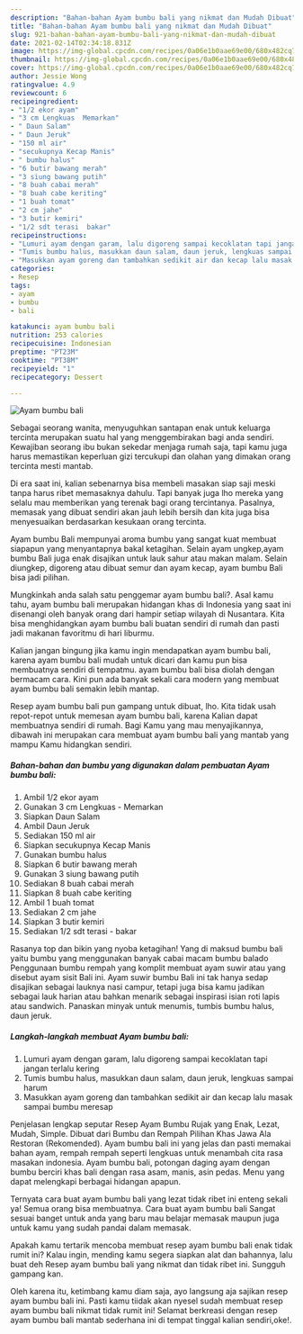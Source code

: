```yaml
---
description: "Bahan-bahan Ayam bumbu bali yang nikmat dan Mudah Dibuat"
title: "Bahan-bahan Ayam bumbu bali yang nikmat dan Mudah Dibuat"
slug: 921-bahan-bahan-ayam-bumbu-bali-yang-nikmat-dan-mudah-dibuat
date: 2021-02-14T02:34:18.831Z
image: https://img-global.cpcdn.com/recipes/0a06e1b0aae69e00/680x482cq70/ayam-bumbu-bali-foto-resep-utama.jpg
thumbnail: https://img-global.cpcdn.com/recipes/0a06e1b0aae69e00/680x482cq70/ayam-bumbu-bali-foto-resep-utama.jpg
cover: https://img-global.cpcdn.com/recipes/0a06e1b0aae69e00/680x482cq70/ayam-bumbu-bali-foto-resep-utama.jpg
author: Jessie Wong
ratingvalue: 4.9
reviewcount: 6
recipeingredient:
- "1/2 ekor ayam"
- "3 cm Lengkuas  Memarkan"
- " Daun Salam"
- " Daun Jeruk"
- "150 ml air"
- "secukupnya Kecap Manis"
- " bumbu halus"
- "6 butir bawang merah"
- "3 siung bawang putih"
- "8 buah cabai merah"
- "8 buah cabe keriting"
- "1 buah tomat"
- "2 cm jahe"
- "3 butir kemiri"
- "1/2 sdt terasi  bakar"
recipeinstructions:
- "Lumuri ayam dengan garam, lalu digoreng sampai kecoklatan tapi jangan terlalu kering"
- "Tumis bumbu halus, masukkan daun salam, daun jeruk, lengkuas sampai harum"
- "Masukkan ayam goreng dan tambahkan sedikit air dan kecap lalu masak sampai bumbu meresap"
categories:
- Resep
tags:
- ayam
- bumbu
- bali

katakunci: ayam bumbu bali 
nutrition: 253 calories
recipecuisine: Indonesian
preptime: "PT23M"
cooktime: "PT38M"
recipeyield: "1"
recipecategory: Dessert

---
```



![Ayam bumbu bali](https://img-global.cpcdn.com/recipes/0a06e1b0aae69e00/680x482cq70/ayam-bumbu-bali-foto-resep-utama.jpg)

Sebagai seorang wanita, menyuguhkan santapan enak untuk keluarga tercinta merupakan suatu hal yang menggembirakan bagi anda sendiri. Kewajiban seorang ibu bukan sekedar menjaga rumah saja, tapi kamu juga harus memastikan keperluan gizi tercukupi dan olahan yang dimakan orang tercinta mesti mantab.

Di era  saat ini, kalian sebenarnya bisa membeli masakan siap saji meski tanpa harus ribet memasaknya dahulu. Tapi banyak juga lho mereka yang selalu mau memberikan yang terenak bagi orang tercintanya. Pasalnya, memasak yang dibuat sendiri akan jauh lebih bersih dan kita juga bisa menyesuaikan berdasarkan kesukaan orang tercinta. 

Ayam bumbu Bali mempunyai aroma bumbu yang sangat kuat membuat siapapun yang menyantapnya bakal ketagihan. Selain ayam ungkep,ayam bumbu Bali juga enak disajikan untuk lauk sahur atau makan malam. Selain diungkep, digoreng atau dibuat semur dan ayam kecap, ayam bumbu Bali bisa jadi pilihan.

Mungkinkah anda salah satu penggemar ayam bumbu bali?. Asal kamu tahu, ayam bumbu bali merupakan hidangan khas di Indonesia yang saat ini disenangi oleh banyak orang dari hampir setiap wilayah di Nusantara. Kita bisa menghidangkan ayam bumbu bali buatan sendiri di rumah dan pasti jadi makanan favoritmu di hari liburmu.

Kalian jangan bingung jika kamu ingin mendapatkan ayam bumbu bali, karena ayam bumbu bali mudah untuk dicari dan kamu pun bisa membuatnya sendiri di tempatmu. ayam bumbu bali bisa diolah dengan bermacam cara. Kini pun ada banyak sekali cara modern yang membuat ayam bumbu bali semakin lebih mantap.

Resep ayam bumbu bali pun gampang untuk dibuat, lho. Kita tidak usah repot-repot untuk memesan ayam bumbu bali, karena Kalian dapat membuatnya sendiri di rumah. Bagi Kamu yang mau menyajikannya, dibawah ini merupakan cara membuat ayam bumbu bali yang mantab yang mampu Kamu hidangkan sendiri.

<!--inarticleads1-->

##### Bahan-bahan dan bumbu yang digunakan dalam pembuatan Ayam bumbu bali:

1. Ambil 1/2 ekor ayam
1. Gunakan 3 cm Lengkuas - Memarkan
1. Siapkan  Daun Salam
1. Ambil  Daun Jeruk
1. Sediakan 150 ml air
1. Siapkan secukupnya Kecap Manis
1. Gunakan  bumbu halus
1. Siapkan 6 butir bawang merah
1. Gunakan 3 siung bawang putih
1. Sediakan 8 buah cabai merah
1. Siapkan 8 buah cabe keriting
1. Ambil 1 buah tomat
1. Sediakan 2 cm jahe
1. Siapkan 3 butir kemiri
1. Sediakan 1/2 sdt terasi - bakar


Rasanya top dan bikin yang nyoba ketagihan! Yang di maksud bumbu bali yaitu bumbu yang menggunakan banyak cabai macam bumbu balado Penggunaan bumbu rempah yang komplit membuat ayam suwir atau yang disebut ayam sisit Bali ini. Ayam suwir bumbu Bali ini tak hanya sedap disajikan sebagai lauknya nasi campur, tetapi juga bisa kamu jadikan sebagai lauk harian atau bahkan menarik sebagai inspirasi isian roti lapis atau sandwich. Panaskan minyak untuk menumis, tumbis bumbu halus, daun jeruk. 

<!--inarticleads2-->

##### Langkah-langkah membuat Ayam bumbu bali:

1. Lumuri ayam dengan garam, lalu digoreng sampai kecoklatan tapi jangan terlalu kering
1. Tumis bumbu halus, masukkan daun salam, daun jeruk, lengkuas sampai harum
1. Masukkan ayam goreng dan tambahkan sedikit air dan kecap lalu masak sampai bumbu meresap


Penjelasan lengkap seputar Resep Ayam Bumbu Rujak yang Enak, Lezat, Mudah, Simple. Dibuat dari Bumbu dan Rempah Pilihan Khas Jawa Ala Restoran (Rekomended). Ayam bumbu bali ini yang jelas dan pasti memakai bahan ayam, rempah rempah seperti lengkuas untuk menambah cita rasa masakan indonesia. Ayam bumbu bali, potongan daging ayam dengan bumbu berciri khas bali dengan rasa asam, manis, asin pedas. Menu yang dapat melengkapi berbagai hidangan apapun. 

Ternyata cara buat ayam bumbu bali yang lezat tidak ribet ini enteng sekali ya! Semua orang bisa membuatnya. Cara buat ayam bumbu bali Sangat sesuai banget untuk anda yang baru mau belajar memasak maupun juga untuk kamu yang sudah pandai dalam memasak.

Apakah kamu tertarik mencoba membuat resep ayam bumbu bali enak tidak rumit ini? Kalau ingin, mending kamu segera siapkan alat dan bahannya, lalu buat deh Resep ayam bumbu bali yang nikmat dan tidak ribet ini. Sungguh gampang kan. 

Oleh karena itu, ketimbang kamu diam saja, ayo langsung aja sajikan resep ayam bumbu bali ini. Pasti kamu tiidak akan nyesel sudah membuat resep ayam bumbu bali nikmat tidak rumit ini! Selamat berkreasi dengan resep ayam bumbu bali mantab sederhana ini di tempat tinggal kalian sendiri,oke!.


